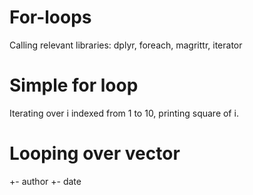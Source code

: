 # For-loops
Calling relevant libraries: dplyr, foreach, magrittr, iterator
# Simple for loop
Iterating over i indexed from 1 to 10, printing square of i.
# Looping over vector
+- author
+- date
